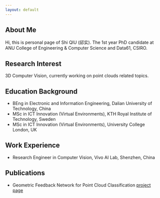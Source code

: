 ```yaml
---
layout: default
---
```


## About Me

Hi, this is personal page of Shi QIU (邱实). The 1st year PhD candidate at ANU College of Engineering & Computer Science and Data61, CSIRO.

## Research Interest

3D Computer Vision, currently working on point clouds related topics.

## Education Background
* BEng in Electronic and Information Engineering, Dalian University of Technology, China
* MSc in ICT Innovation (Virtual Environments), KTH Royal Institute of Technology, Sweden
* MSc in ICT Innovation (Virtual Environments), University College London, UK

## Work Experience
* Research Engineer in Computer Vision, Vivo AI Lab, Shenzhen, China

## Publications

* Geometric Feedback Network for Point Cloud Classification
[project page](https://github.com/ShiQiu0419/GFNet)
